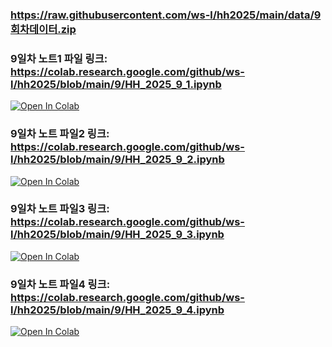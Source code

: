 ### https://raw.githubusercontent.com/ws-l/hh2025/main/data/9회차데이터.zip

### 9일차 노트1 파일 링크: https://colab.research.google.com/github/ws-l/hh2025/blob/main/9/HH_2025_9_1.ipynb

[![Open In Colab](https://colab.research.google.com/assets/colab-badge.svg)](https://colab.research.google.com/github/ws-l/hh2025/blob/main/8/HH_2025_9_1.ipynb)


### 9일차 노트 파일2 링크: https://colab.research.google.com/github/ws-l/hh2025/blob/main/9/HH_2025_9_2.ipynb

[![Open In Colab](https://colab.research.google.com/assets/colab-badge.svg)](https://colab.research.google.com/github/ws-l/hh2025/blob/main/8/HH_2025_9_2.ipynb)

### 9일차 노트 파일3 링크: https://colab.research.google.com/github/ws-l/hh2025/blob/main/9/HH_2025_9_3.ipynb

[![Open In Colab](https://colab.research.google.com/assets/colab-badge.svg)](https://colab.research.google.com/github/ws-l/hh2025/blob/main/8/HH_2025_9_3.ipynb)

### 9일차 노트 파일4 링크: https://colab.research.google.com/github/ws-l/hh2025/blob/main/9/HH_2025_9_4.ipynb

[![Open In Colab](https://colab.research.google.com/assets/colab-badge.svg)](https://colab.research.google.com/github/ws-l/hh2025/blob/main/8/HH_2025_9_4.ipynb)
